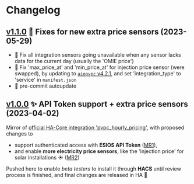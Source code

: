 # Changelog

## [v1.1.0](https://github.com/azogue/ha-pvpc-custom/tree/v1.1.0) 🐛 Fixes for new extra price sensors (2023-05-29)

- 🐛 Fix all integration sensors going unavailable when any sensor lacks data for the current day (usually the 'OMIE price')
- 🐛 Fix 'max_price_at' and 'min_price_at' for injection price sensor (were swapped), by updating to [`aiopvpc` v4.2.1](https://github.com/azogue/aiopvpc/releases/tag/v4.2.1), and set 'integration_type' to 'service' in `manifest.json`
- 🎨 pre-commit autoupdate

## [v1.0.0](https://github.com/azogue/ha-pvpc-custom/tree/v1.0.0) ✨ API Token support + extra price sensors (2023-04-02)

Mirror of [official HA-Core integration 'pvpc_hourly_pricing'](https://www.home-assistant.io/integrations/pvpc_hourly_pricing), with proposed changes to

- support authenticated access with **ESIOS API Token** ([MR1](https://github.com/home-assistant/core/pull/85767)),
- and enable **more electricity price sensors**, like the 'injection price' for solar installations ☀️ ([MR2](https://github.com/home-assistant/core/pull/85769))

Pushed here to enable _beta testers_ to install it through **HACS** until review process is finished,
and final changes are released in HA 🤞
